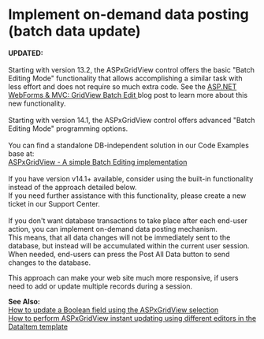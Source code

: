 # Implement on-demand data posting (batch data update)


<p><strong>UPDATED:</strong><br /><br />Starting with version 13.2, the ASPxGridView control offers the basic "Batch Editing Mode" functionality that allows accomplishing a similar task with less effort and does not require so much extra code. See the <a href="https://community.devexpress.com/blogs/aspnet/archive/2013/12/16/asp-net-webforms-amp-mvc-gridview-batch-edit-what-39-s-new-in-13-2.aspx">ASP.NET WebForms & MVC: GridView Batch Edit </a> blog post to learn more about this new functionality.<br /><br />Starting with version 14.1, the ASPxGridView control offers advanced "Batch Editing Mode" programming options.<br /><br />You can find a standalone DB-independent solution in our Code Examples base at:<br /><a href="https://www.devexpress.com/Support/Center/p/E5045">ASPxGridView - A simple Batch Editing implementation</a><br /><br />If you have version v14.1+ available, consider using the built-in functionality instead of the approach detailed below.<br />If you need further assistance with this functionality, please create a new ticket in our Support Center.<br /><br />If you don't want database transactions to take place after each end-user action, you can implement on-demand data posting mechanism. <br /> This means, that all data changes will not be immediately sent to the database, but instead will be accumulated within the current user session. <br /> When needed, end-users can press the Post All Data button to send changes to the database.</p>
<p>This approach can make your web site much more responsive, if users need to add or update multiple records during a session.</p>
<p><strong>See Also:</strong><br /> <a href="https://www.devexpress.com/Support/Center/p/E2314">How to update a Boolean field using the ASPxGridView selection</a><br /> <a href="https://www.devexpress.com/Support/Center/p/E2333">How to perform ASPxGridView instant updating using different editors in the DataItem template</a></p>

<br/>


